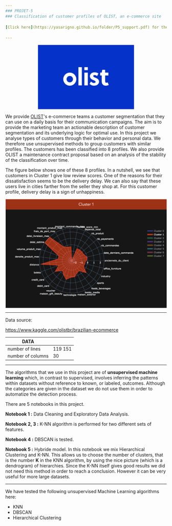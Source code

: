 ```yaml
---
### PROJET-5
### Classification of customer profiles of OLIST, an e-commerce site

[Click here](https://yasarigno.github.io/folder/P5_support.pdf) for the presentation file of the project. 

---
```


<p align="center">
<img align="center" src="support\olist.png" style="width: 300px" />
</p>

We provide [OLIST](https://olist.com/pt-br/)'s e-commerce teams a customer segmentation that they can use on a daily basis for their communication campaigns. The aim is to provide the marketing team an actionable description of customer segmentation and its underlying logic for optimal use. In this project we analyse types of customers through their behavior and personal data. We therefore use unsupervised methods to group customers with similar profiles. The customers has been classified into 8 profiles. 
We also provide OLIST a maintenance contract proposal based on an analysis of the stability of the classification over time.

The figure below shows one of these 8 profiles. In a nutshell, we see that customers in Cluster 1 give low review scores. One of the reasons for their dissatisfaction seems to be the delivery delay. We can also say that these users live in cities farther from the seller they shop at. For this customer profile, delivery delay is a sign of unhappiness.

<p align="center">
<img align="center" src="support\profile.png" style="width: 600px" />
</p>

---
Data source:

https://www.kaggle.com/olistbr/brazilian-ecommerce

| DATA  |   |
|---|---|
|  number of lines |   119 151 |
|  number of columns |   30 |

---
The algorithms that we use in this project are of **unsupervised machine learning** which, in contrast to supervised, involves inferring the patterns within datasets without reference to known, or labeled, outcomes. Although the categories are given in the dataset we do not use them in order to automatize the detection process.

There are 5 notebooks in this project. 

**Notebook 1 :** Data Cleaning and Exploratory Data Analysis. 

**Notebook 2, 3 :** K-NN algorithm is performed for two different sets of features.

**Notebook 4 :** DBSCAN is tested.

**Notebook 5 :** Hybride model. In this notebook we mix Hierarchical Clustering and K-NN. This allows us to choose the number of clusters, that is the number **K** in the KNN algorithm, by using the nice picture (which is a dendrogram) of hierarchies. Since the K-NN itself gives good results we did not need this method in order to reach a conclusion. However it can be very useful for more large datasets. 

---
We have tested the following unsupervised Machine Learning algorithms here:
  - KNN
  - DBSCAN
  - Hierarchical Clustering
